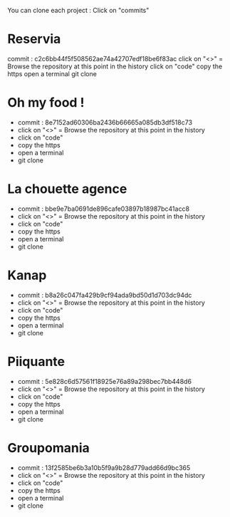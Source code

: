You can clone each project : Click on "commits"

# Reservia

commit : c2c6bb44f5f508562ae74a42707edf18be6f83ac
click on "<>" = Browse the repository at this point in the history
click on "code"
copy the https
open a terminal
git clone

# Oh my food !

- commit : 8e7152ad60306ba2436b66665a085db3df518c73
- click on "<>" = Browse the repository at this point in the history
- click on "code"
- copy the https
- open a terminal
- git clone

# La chouette agence

- commit : bbe9e7ba0691de896cafe03897b18987bc41acc8
- click on "<>" = Browse the repository at this point in the history
- click on "code"
- copy the https
- open a terminal
- git clone

# Kanap

- commit : b8a26c047fa429b9cf94ada9bd50d1d703dc94dc
- click on "<>" = Browse the repository at this point in the history
- click on "code"
- copy the https
- open a terminal
- git clone

# Piiquante

- commit : 5e828c6d57561f18925e76a89a298bec7bb448d6
- click on "<>" = Browse the repository at this point in the history
- click on "code"
- copy the https
- open a terminal
- git clone

# Groupomania

- commit : 13f2585be6b3a10b5f9a9b28d779add66d9bc365
- click on "<>" = Browse the repository at this point in the history
- click on "code"
- copy the https
- open a terminal
- git clone

